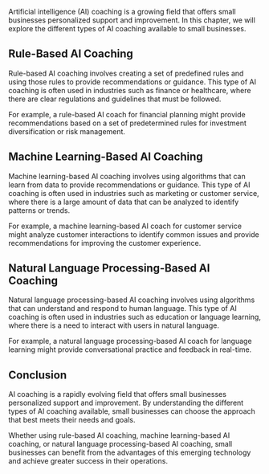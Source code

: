 
Artificial intelligence (AI) coaching is a growing field that offers small businesses personalized support and improvement. In this chapter, we will explore the different types of AI coaching available to small businesses.

Rule-Based AI Coaching
----------------------

Rule-based AI coaching involves creating a set of predefined rules and using those rules to provide recommendations or guidance. This type of AI coaching is often used in industries such as finance or healthcare, where there are clear regulations and guidelines that must be followed.

For example, a rule-based AI coach for financial planning might provide recommendations based on a set of predetermined rules for investment diversification or risk management.

Machine Learning-Based AI Coaching
----------------------------------

Machine learning-based AI coaching involves using algorithms that can learn from data to provide recommendations or guidance. This type of AI coaching is often used in industries such as marketing or customer service, where there is a large amount of data that can be analyzed to identify patterns or trends.

For example, a machine learning-based AI coach for customer service might analyze customer interactions to identify common issues and provide recommendations for improving the customer experience.

Natural Language Processing-Based AI Coaching
---------------------------------------------

Natural language processing-based AI coaching involves using algorithms that can understand and respond to human language. This type of AI coaching is often used in industries such as education or language learning, where there is a need to interact with users in natural language.

For example, a natural language processing-based AI coach for language learning might provide conversational practice and feedback in real-time.

Conclusion
----------

AI coaching is a rapidly evolving field that offers small businesses personalized support and improvement. By understanding the different types of AI coaching available, small businesses can choose the approach that best meets their needs and goals.

Whether using rule-based AI coaching, machine learning-based AI coaching, or natural language processing-based AI coaching, small businesses can benefit from the advantages of this emerging technology and achieve greater success in their operations.
